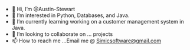 - 👋 Hi, I’m @Austin-Stewart
- 👀 I’m interested in Python, Databases, and Java. 
- 🌱 I’m currently learning working on a customer management system in Java.
- 💞️ I’m looking to collaborate on ... projects
- 📫 How to reach me ...Email me @ Simicsoftware@gmail.com

<!---
Austin-Stewart/Austin-Stewart is a ✨ special ✨ repository because its `README.md` (this file) appears on your GitHub profile.
You can click the Preview link to take a look at your changes.
--->

